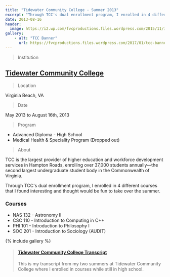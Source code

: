```yaml
---
title: "Tidewater Community College - Summer 2013"
excerpt: "Through TCC's dual enrollment program, I enrolled in 4 different courses that I found interesting and thought would be fun to take over the summer."
date: 2013-08-16
header:
  image: https://i2.wp.com/fvcproductions.files.wordpress.com/2015/11/img_0164.jpg
gallery:
    - alt: "TCC Banner"
      url: https://fvcproductions.files.wordpress.com/2017/01/tcc-banner1.png
---
```


> Institution

## <a title="Tidewater Community College" href="http://tcc.edu" target="_blank">Tidewater Community College</a>

> Location

Virginia Beach, VA

> Date

May 2013 to August 16th, 2013

> Program

- Advanced Diploma - High School
- Medical Health & Speciality Program (Dropped out)

> About

TCC is the largest provider of higher education and workforce development services in Hampton Roads, enrolling over 37,000 students annually—the second largest undergraduate student body in the Commonwealth of Virginia.

Through TCC's dual enrollment program, I enrolled in 4 different courses that I found interesting and thought would be fun to take over the summer.

### Courses

-   NAS 132 - Astronomy II
-   CSC 110 - Introduction to Computing in C++
-   PHI 101 - Introduction to Philosophy I
-   SOC 201 - Introduction to Sociology (AUDIT)

{% include gallery %}

<blockquote class="embedly-card"><h4><a href="https://www.scribd.com/document/353207049/Tidewater-Community-College-Transcript">Tidewater Community College Transcript</a></h4><p>This is my transcript from my two summers at Tidewater Community College where I enrolled in courses while still in high school.</p></blockquote>
